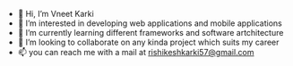 - 👋 Hi, I’m Vneet Karki
- 👀 I’m interested in developing web applications and mobile applications
- 🌱 I’m currently learning different frameworks and software artchitecture
- 💞️ I’m looking to collaborate on any kinda project which suits my career
- 📫 you can reach me with a mail at rishikeshkarki57@gmail.com

